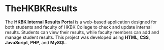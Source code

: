 # TheHKBKResults
The **HKBK Internal Results Portal** is a web-based application designed for both students and faculty of HKBK College to check and update internal results. Students can view their results, while faculty members can add and manage student results. This project was developed using **HTML**, **CSS**, **JavaScript**, **PHP**, and **MySQL**.
